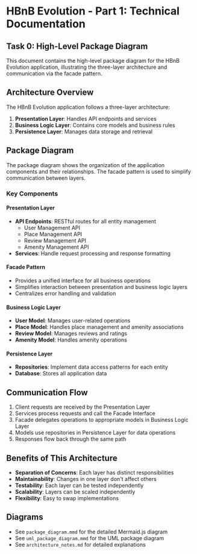 # HBnB Evolution - Part 1: Technical Documentation

## Task 0: High-Level Package Diagram

This document contains the high-level package diagram for the HBnB Evolution application, illustrating the three-layer architecture and communication via the facade pattern.

## Architecture Overview

The HBnB Evolution application follows a three-layer architecture:

1. **Presentation Layer**: Handles API endpoints and services
2. **Business Logic Layer**: Contains core models and business rules
3. **Persistence Layer**: Manages data storage and retrieval

## Package Diagram

The package diagram shows the organization of the application components and their relationships. The facade pattern is used to simplify communication between layers.

### Key Components

#### Presentation Layer
- **API Endpoints**: RESTful routes for all entity management
  - User Management API
  - Place Management API
  - Review Management API
  - Amenity Management API
- **Services**: Handle request processing and response formatting

#### Facade Pattern
- Provides a unified interface for all business operations
- Simplifies interaction between presentation and business logic layers
- Centralizes error handling and validation

#### Business Logic Layer
- **User Model**: Manages user-related operations
- **Place Model**: Handles place management and amenity associations
- **Review Model**: Manages reviews and ratings
- **Amenity Model**: Handles amenity operations

#### Persistence Layer
- **Repositories**: Implement data access patterns for each entity
- **Database**: Stores all application data

## Communication Flow

1. Client requests are received by the Presentation Layer
2. Services process requests and call the Facade Interface
3. Facade delegates operations to appropriate models in Business Logic Layer
4. Models use repositories in Persistence Layer for data operations
5. Responses flow back through the same path

## Benefits of This Architecture

- **Separation of Concerns**: Each layer has distinct responsibilities
- **Maintainability**: Changes in one layer don't affect others
- **Testability**: Each layer can be tested independently
- **Scalability**: Layers can be scaled independently
- **Flexibility**: Easy to swap implementations

## Diagrams

- See `package_diagram.mmd` for the detailed Mermaid.js diagram
- See `uml_package_diagram.mmd` for the UML package diagram
- See `architecture_notes.md` for detailed explanations
